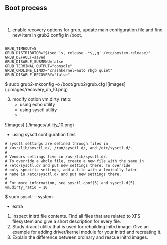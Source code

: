 ## Boot process
​
1. enable recovery options for grub, update main configuration file and find new item in grub2 config in /boot.

```

GRUB_TIMEOUT=5
GRUB_DISTRIBUTOR="$(sed 's, release .*$,,g' /etc/system-release)"
GRUB_DEFAULT=saved
GRUB_DISABLE_SUBMENU=false
GRUB_TERMINAL_OUTPUT="console"
GRUB_CMDLINE_LINUX="crashkernel=auto rhgb quiet"
GRUB_DISABLE_RECOVERY="false"
```
$ sudo grub2-mkconfig -o /boot/grub2/grub.cfg
![images] (./images/recovery_on_10.png)

3. modify option vm.dirty_ratio:
   - using echo utility
   - using sysctl utility
   - 
![images] (./images/utility_10.png)

   - using sysctl configuration files

```
# sysctl settings are defined through files in
# /usr/lib/sysctl.d/, /run/sysctl.d/, and /etc/sysctl.d/.
#
# Vendors settings live in /usr/lib/sysctl.d/.
# To override a whole file, create a new file with the same in
# /etc/sysctl.d/ and put new settings there. To override
# only specific settings, add a file with a lexically later
# name in /etc/sysctl.d/ and put new settings there.
#
# For more information, see sysctl.conf(5) and sysctl.d(5).
vm.dirty_ratio = 10
```
$ sudo sysctl --system

* extra
1. Inspect initrd file contents. Find all files that are related to XFS filesystem and give a short description for every file.
2. Study dracut utility that is used for rebuilding initrd image. Give an example for adding driver/kernel module for your initrd and recreating it.
3. Explain the difference between ordinary and rescue initrd images.
